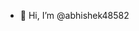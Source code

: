 - 👋 Hi, I’m @abhishek48582

<!---
abhishek48582/abhishek48582 is a ✨ special ✨ repository because its `README.md` (this file) appears on your GitHub profile.
You can click the Preview link to take a look at your changes.
--->
